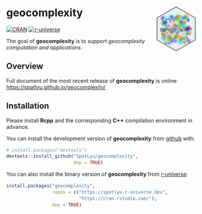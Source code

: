 
<!-- README.md is generated from README.Rmd. Please edit that file -->

# geocomplexity <img src="man/figures/logo.png" align="right" height="120"/>

<!-- badges: start -->

[![CRAN](https://www.r-pkg.org/badges/version/geocomplexity)](https://CRAN.R-project.org/package=geocomplexity)
[![r-universe](https://spatlyu.r-universe.dev/badges/geocomplexity)](https://spatlyu.r-universe.dev/geocomplexity)
<!-- badges: end -->

The goal of **geocomplexity** is to *support geocomplexity computation
and applications*.

## Overview

Full document of the most recent release of **geocomplexity** is online:
<https://spatlyu.github.io/geocomplexity/>

## Installation

Please install **Rcpp** and the corresponding **C++** compilation
environment in advance.

You can install the development version of **geocomplexity** from
[github](https://github.com/SpatLyu/geocomplexity) with:

``` r
# install.packages("devtools")
devtools::install_github("SpatLyu/geocomplexity",
                         dep = TRUE)
```

You can also install the binary version of **geocomplexity** from
[r-universe](https://spatlyu.r-universe.dev/geocomplexity):

``` r
install.packages("geocomplexity", 
                 repos = c("https://spatlyu.r-universe.dev",
                           "https://cran.rstudio.com/"),
                 dep = TRUE)
```
